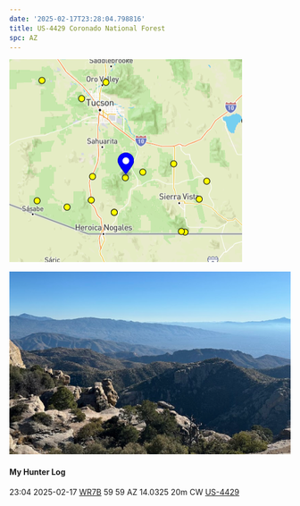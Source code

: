 ```yaml
---
date: '2025-02-17T23:28:04.798816'
title: US-4429 Coronado National Forest
spc: AZ
---
```


![pasted_image.png](/static/pasted_image_0030.png)

![pasted_image001.png](/static/pasted_image001_0026.png)




#### My Hunter Log
23:04    2025-02-17    [WR7B](https://qrz.com/db/WR7B)    59    59    AZ    14.0325    20m    CW    [US-4429](https://pota.app/#/park/US-4429)
